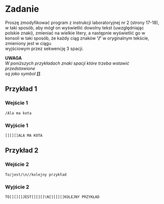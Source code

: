 # Zadanie

Proszę zmodyfikować program z instrukcji laboratoryjnej nr 2 (strony 17-18), w taki sposób, aby mógł on
wyświetlić dowolny tekst (uwzględniając polskie znaki), zmieniać na wielkie litery, a następnie wyświetlić go
w konsoli w taki sposób, że każdy ciąg znaków **'/'** w oryginalnym tekście, zmieniony jest w ciągu  
wyjściowym przez sekwencję 3 spacji.

**UWAGA**  
*W poniższych przykładach znaki spacji które trzeba wstawić przedstawione  
są jako symbol **[]**.*

## Przykład 1

### Wejście 1

`/Ala ma kota`

### Wyjście 1

`[][][]ALA MA KOTA`

## Przykład 2

### Wejście 2

`To/jest/\n//kolejny przykład`

### Wyjście 2

`TO[][][]JEST[][][]\N[][]][]KOLEJNY PRZYKŁAD`
